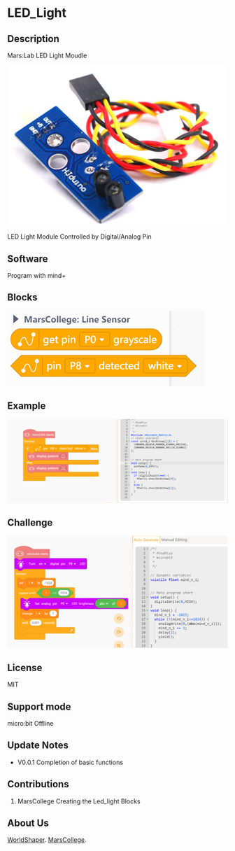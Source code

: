 # LED_Light

## Description
Mars:Lab          LED Light Moudle

![](./arduinoC/_images/featured.png)

LED Light Module Controlled by Digital/Analog Pin

## Software 
Program with mind+

## Blocks 
![](./arduinoC/_images/blocks.png)

## Example

![](./arduinoC/_images/example.png)

## Challenge

![](./arduinoC/_images/challenge.PNG)

## License

MIT

## Support mode

micro:bit Offline

## Update Notes
* V0.0.1  Completion of basic functions

## Contributions
1.  MarsCollege Creating the Led_light Blocks

## About Us

[WorldShaper](http://www.worldshaper.cn/).
[MarsCollege](http://www.marscollege.cn/).